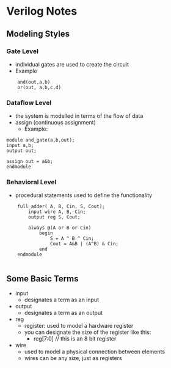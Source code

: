 # Verilog Notes

## Modeling Styles

### Gate Level

- individual gates are used to create the circuit
- Example
	
```
	and(out,a,b)
	or(out, a,b,c,d)
```
	
### Dataflow Level
- the system is modelled in terms of the flow of data
- assign (continuous assignment)
	- Example:
	
```
module and_gate(a,b,out);
input a,b;
output out;

assign out = a&b;
endmodule
```

### Behavioral Level
- procedural statements used to define the functionality
```
	full_adder( A, B, Cin, S, Cout);
		input wire A, B, Cin;
		output reg S, Cout;

 		always @(A or B or Cin)
  			begin 
   				S = A ^ B ^ Cin; 
   				Cout = A&B | (A^B) & Cin; 
  			end
	endmodule
	
```
## Some Basic Terms
- input
	- designates a term as an input
- output
	- designates a term as an output
- reg
	- register: used to model a hardware register
	- you can designate the size of the register like this: 
		- reg[7:0] // this is an 8 bit register
- wire
	- used to model a physical connection between elements
	- wires can be any size, just as registers



